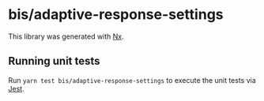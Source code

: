# bis/adaptive-response-settings

This library was generated with [Nx](https://nx.dev).

## Running unit tests

Run `yarn test bis/adaptive-response-settings` to execute the unit tests via [Jest](https://jestjs.io).
